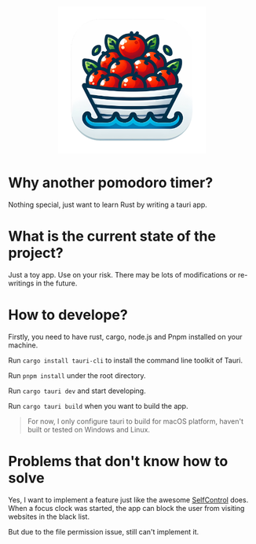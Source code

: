<p align="center">
  <picture>
    <img width="300" alt="Tomato Boat" src="src-tauri/icons/icon.png">
  </picture>
</p>

# Why another pomodoro timer?

Nothing special, just want to learn Rust by writing a tauri app.

# What is the current state of the project?
Just a toy app. Use on your risk. There may be lots of modifications or re-writings in the future.

# How to develope?
Firstly, you need to have rust, cargo, node.js and Pnpm installed on your machine.

Run `cargo install tauri-cli` to install the command line toolkit of Tauri.

Run `pnpm install` under the root directory.

Run `cargo tauri dev` and start developing.

Run `cargo tauri build` when you want to build the app.
> For now, I only configure tauri to build for macOS platform, haven't built or tested on Windows and Linux.

# Problems that don't know how to solve
Yes, I want to implement a feature just like the awesome [SelfControl](https://github.com/SelfControlApp/selfcontrol) does. When a focus clock was started, the app can block the user from visiting websites in the black list.

But due to the file permission issue, still can't implement it.

